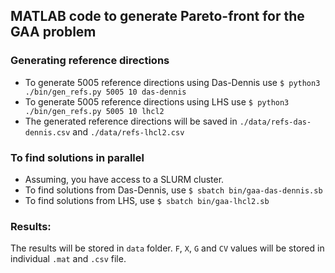 ## MATLAB code to generate Pareto-front for the GAA problem

### Generating reference directions

 - To generate 5005 reference directions using Das-Dennis use `$ python3 ./bin/gen_refs.py 5005 10 das-dennis`
 - To generate 5005 reference directions using LHS use `$ python3 ./bin/gen_refs.py 5005 10 lhcl2`
 - The generated reference directions will be saved in `./data/refs-das-dennis.csv` and `./data/refs-lhcl2.csv`

### To find solutions in parallel

 - Assuming, you have access to a SLURM cluster.
 - To find solutions from Das-Dennis, use `$ sbatch bin/gaa-das-dennis.sb`
 - To find solutions from LHS, use `$ sbatch bin/gaa-lhcl2.sb`

### Results:
    
The results will be stored in `data` folder. `F`, `X`, `G` and `CV` values will be stored in individual `.mat` and `.csv` file. 
